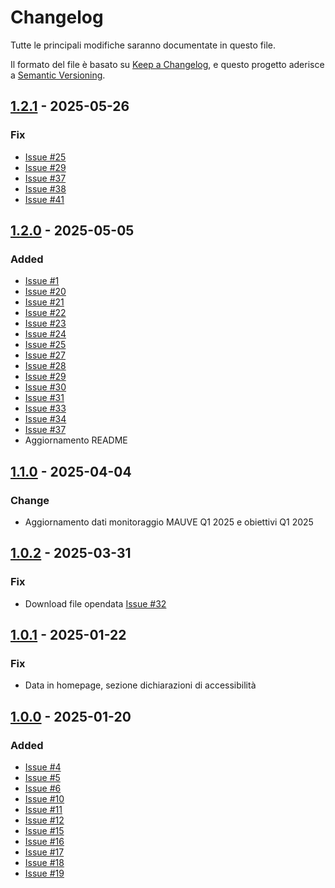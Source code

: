 # Changelog

Tutte le principali modifiche saranno documentate in questo file.

Il formato del file è basato su [Keep a Changelog](https://keepachangelog.com/en/1.1.0/),
e questo progetto aderisce a [Semantic Versioning](https://semver.org/spec/v2.0.0.html).

## [1.2.1](https://github.com/AgID/accessibilita-dashboard/releases/tag/1.2.1) - 2025-05-26

### Fix

- [Issue #25](https://github.com/AgID/accessibilita-monitoraggio/issues/25)
- [Issue #29](https://github.com/AgID/accessibilita-monitoraggio/issues/29)
- [Issue #37](https://github.com/AgID/accessibilita-monitoraggio/issues/37)
- [Issue #38](https://github.com/AgID/accessibilita-monitoraggio/issues/38)
- [Issue #41](https://github.com/AgID/accessibilita-monitoraggio/issues/41)

## [1.2.0](https://github.com/AgID/accessibilita-dashboard/releases/tag/1.2.0) - 2025-05-05

### Added

- [Issue #1](https://github.com/AgID/accessibilita-monitoraggio/issues/1)
- [Issue #20](https://github.com/AgID/accessibilita-monitoraggio/issues/20)
- [Issue #21](https://github.com/AgID/accessibilita-monitoraggio/issues/21)
- [Issue #22](https://github.com/AgID/accessibilita-monitoraggio/issues/22)
- [Issue #23](https://github.com/AgID/accessibilita-monitoraggio/issues/23)
- [Issue #24](https://github.com/AgID/accessibilita-monitoraggio/issues/24)
- [Issue #25](https://github.com/AgID/accessibilita-monitoraggio/issues/25)
- [Issue #27](https://github.com/AgID/accessibilita-monitoraggio/issues/27)
- [Issue #28](https://github.com/AgID/accessibilita-monitoraggio/issues/28)
- [Issue #29](https://github.com/AgID/accessibilita-monitoraggio/issues/29)
- [Issue #30](https://github.com/AgID/accessibilita-monitoraggio/issues/30)
- [Issue #31](https://github.com/AgID/accessibilita-monitoraggio/issues/31)
- [Issue #33](https://github.com/AgID/accessibilita-monitoraggio/issues/33)
- [Issue #34](https://github.com/AgID/accessibilita-monitoraggio/issues/34)
- [Issue #37](https://github.com/AgID/accessibilita-monitoraggio/issues/37)
- Aggiornamento README

## [1.1.0](https://github.com/AgID/accessibilita-dashboard/releases/tag/1.1.0) - 2025-04-04

### Change

- Aggiornamento dati monitoraggio MAUVE Q1 2025 e obiettivi Q1 2025

## [1.0.2](https://github.com/AgID/accessibilita-dashboard/releases/tag/1.0.2) - 2025-03-31

### Fix

- Download file opendata [Issue #32](https://github.com/AgID/accessibilita-monitoraggio/issues/32)

## [1.0.1](https://github.com/AgID/accessibilita-dashboard/releases/tag/1.0.1) - 2025-01-22

### Fix

- Data in homepage, sezione dichiarazioni di accessibilità

## [1.0.0](https://github.com/AgID/accessibilita-dashboard/releases/tag/1.0.0) - 2025-01-20

### Added

- [Issue #4](https://github.com/AgID/accessibilita-monitoraggio/issues/4)
- [Issue #5](https://github.com/AgID/accessibilita-monitoraggio/issues/5)
- [Issue #6](https://github.com/AgID/accessibilita-monitoraggio/issues/6)
- [Issue #10](https://github.com/AgID/accessibilita-monitoraggio/issues/10)
- [Issue #11](https://github.com/AgID/accessibilita-monitoraggio/issues/11)
- [Issue #12](https://github.com/AgID/accessibilita-monitoraggio/issues/12)
- [Issue #15](https://github.com/AgID/accessibilita-monitoraggio/issues/15)
- [Issue #16](https://github.com/AgID/accessibilita-monitoraggio/issues/16)
- [Issue #17](https://github.com/AgID/accessibilita-monitoraggio/issues/17)
- [Issue #18](https://github.com/AgID/accessibilita-monitoraggio/issues/18)
- [Issue #19](https://github.com/AgID/accessibilita-monitoraggio/issues/19)
